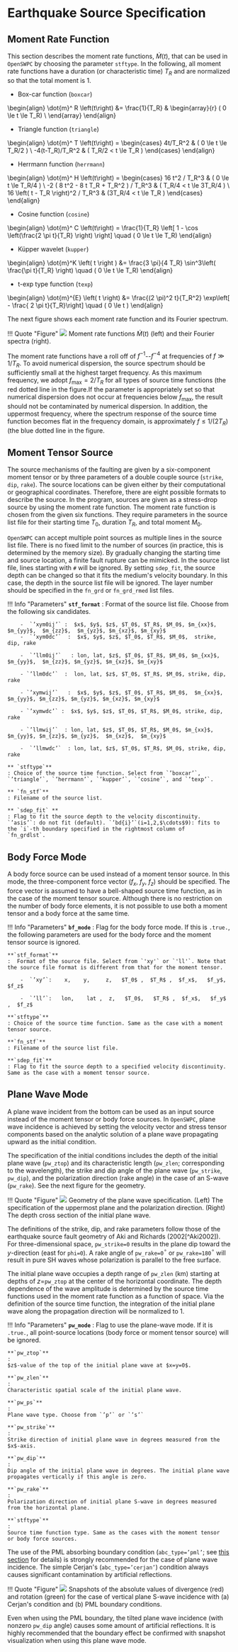 # Earthquake Source Specification

## Moment Rate Function 

This section describes the moment rate functions, $\dot{M}(t)$, that can
be used in `OpenSWPC` by choosing the parameter `stftype`. In the
following, all moment rate functions have a duration (or characteristic
time) $T_R$ and are normalized so that the total moment is $1$.


- Box-car function (`boxcar`)

\begin{align}
   \dot{m}^ R \left(t\right) &=
    \frac{1}{T_R} 
  & \begin{array}{r} ( 0 \le t \le T_R) \\ \end{array}
\end{align}

- Triangle function (`triangle`)

\begin{align}
\dot{m}^ T \left(t\right)  = 
\begin{cases}
4t/T_R^2 & ( 0 \le t \le T_R/2 ) \\
-4(t-T_R)/T_R^2 & ( T_R/2 < t \le T_R )
\end{cases}
\end{align}
 
- Herrmann function (`herrmann`)

\begin{align}
\dot{m}^ H \left(t\right) =
\begin{cases}
16 t^2 / T_R^3 & ( 0 \le t \le T_R/4  ) \\
-2 ( 8 t^2 - 8 t T_R + T_R^2 ) / T_R^3  & ( T_R/4 < t \le 3T_R/4  ) \\
16 \left( t - T_R \right)^2 / T_R^3 &  (3T_R/4 < t \le T_R  )
\end{cases}
\end{align}

- Cosine function (`cosine`)

\begin{align}
\dot{m}^ C \left(t\right) =
\frac{1}{T_R} \left[ 1 - \cos \left(\frac{2 \pi t}{T_R} \right) \right]
\quad ( 0 \le t \le T_R) 
\end{align}

- Küpper wavelet (`kupper`)

\begin{align}
  \dot{m}^K \left( t \right ) &= 
  \frac{3 \pi}{4 T_R} \sin^3\left( \frac{\pi t}{T_R} \right) 
  \quad ( 0 \le t \le T_R) 
\end{align}


- t-exp type function (`texp`)

\begin{align}
  \dot{m}^{E} \left( t \right) &= \frac{(2 \pi)^2 t}{T_R^2} \exp\left[ - \frac{ 2 \pi t}{T_R}\right]
  \quad ( 0 \le t ) 
\end{align}


The next figure shows each moment rate function and its Fourier spectrum. 

!!! Quote "Figure"
    ![](../../fig/stf.png)
    Moment rate functions $\dot{M}(t)$ (left) and their Fourier spectra (right). 

The moment rate
functions have a roll off of $f^{-1}$--$f^{-4}$ at frequencies of
$f\gg 1/T_R$. To avoid numerical dispersion, the source spectrum should
be sufficiently small at the highest target frequency. As this maximum
frequency, we adopt $f_\text{max}=2/T_R$ for all types of source time
functions (the red dotted line in the figure.If the
parameter is appropriately set so that numerical dispersion does not
occur at frequencies below $f_\text{max}$, the result should not be
contaminated by numerical dispersion. In addition, the uppermost
frequency, where the spectrum response of the source time function
becomes flat in the frequency domain, is approximately $f \le 1/(2 T_R)$
(the blue dotted line in the figure. 


## Moment Tensor Source

The source mechanisms of the faulting are given by a six-component
moment tensor or by three parameters of a double couple source
(`strike`, `dip`, `rake`). The source locations can be given either by
their computational or geographical coordinates. Therefore, there are
eight possible formats to describe the source. In the program, sources are given as a
stress-drop source by using the moment rate function. The moment rate
function is chosen from the given six functions. They require
parameters in the source list file for their starting time $T_0$,
duration $T_R$, and total moment $M_0$.

`OpenSWPC` can accept multiple point sources as multiple lines in the
source list file. There is no fixed limit to the number of sources (in
practice, this is determined by the memory size). By gradually changing
the starting time and source location, a finite fault rupture can be
mimicked. In the source list file, lines starting with `#` will be
ignored. By setting `sdep_fit`, the source depth can be changed so that
it fits the medium's velocity boundary. In this case, the depth in the
source list file will be ignored. The layer number should be specified
in the `fn_grd` or `fn_grd_rmed` list files.

!!! Info "Parameters"
    **`stf_format`**
    : Format of the source list file. Choose from the following six candidates. 

        -  `’xym0ij’` :  $x$, $y$, $z$, $T_0$, $T_R$, $M_0$, $m_{xx}$, $m_{yy}$,  $m_{zz}$,  $m_{yz}$, $m_{xz}$, $m_{xy}$    
        -  `’xym0dc’`  :  $x$, $y$, $z$, $T_0$, $T_R$, $M_0$,  strike, dip, rake  

        -  `’llm0ij’`   : lon, lat, $z$, $T_0$, $T_R$, $M_0$, $m_{xx}$, $m_{yy}$,  $m_{zz}$, $m_{yz}$, $m_{xz}$, $m_{xy}$  

        - `’llm0dc’`  :  lon, lat, $z$, $T_0$, $T_R$, $M_0$, strike, dip, rake  

        - `’xymwij’`   :  $x$, $y$, $z$, $T_0$, $T_R$, $M_0$,  $m_{xx}$, $m_{yy}$, $m_{zz}$, $m_{yz}$, $m_{xz}$, $m_{xy}$  

        - `’xymwdc’` :  $x$, $y$, $z$, $T_0$, $T_R$, $M_0$, strike, dip, rake  

        - `’llmwij’`  : lon, lat, $z$, $T_0$, $T_R$, $M_0$, $m_{xx}$, $m_{yy}$, $m_{zz}$, $m_{yz}$,  $m_{xz}$,  $m_{xy}$  

        -  `’llmwdc’`  : lon, lat, $z$, $T_0$, $T_R$, $M_0$, strike, dip, rake

    ** `stftype`**
    : Choice of the source time function. Select from `’boxcar’`,
    `’triangle’`, `’herrmann’`, `’kupper’`, `’cosine’`, and `’texp’`.

    ** `fn_stf`**
    : Filename of the source list.

    ** `sdep_fit` **
    : Flag to fit the source depth to the velocity discontinuity. 
    `’asis’`: do not fit (default). `’bd{i}’`(i=1,2,$\cdots$9): fits to
    the `i`-th boundary specified in the rightmost column of
    `fn_grdlst`.

## Body Force Mode

A body force source can be used instead of a moment tensor source. In
this mode, the three-component force vector ($f_x$, $f_y$, $f_z$) should
be specified. The force vector is assumed to have a bell-shaped source
time function, as in the case of the moment tensor source. Although
there is no restriction on the number of body force elements, it is not
possible to use both a moment tensor and a body force at the same time.


!!! Info "Parameters"
    **`bf_mode`**
    :   Flag for the body force mode. If this is `.true.`, the following
    parameters are used for the body force and the moment tensor source
    is ignored.

    **`stf_format`**
    :  Format of the source file. Select from `'xy'` or `'ll'`. Note that the source file format is different from that for the moment tensor. 

        -  `’xy’`:    x,    y,     z,   $T_0$ ,  $T_R$ ,  $f_x$,   $f_y$,   $f_z$
        
        -  `’ll’`:   lon,    lat ,  z,   $T_0$,   $T_R$ ,  $f_x$,   $f_y$ ,  $f_z$

    **`stftype`**
    : Choice of the source time function. Same as the case with a moment
    tensor source.

    **`fn_stf`**
    : Filename of the source list file.

    **`sdep_fit`**
    : Flag to fit the source depth to a specified velocity discontinuity.
    Same as the case with a moment tensor source.


## Plane Wave Mode


A plane wave incident from the bottom can be used as an input source
instead of the moment tensor or body force sources. In `OpenSWPC`, plane
wave incidence is achieved by setting the velocity vector and stress
tensor components based on the analytic solution of a plane wave
propagating upward as the initial condition.

The specification of the initial conditions includes the depth of the
initial plane wave (`pw_ztop`) and its characteristic length (`pw_zlen`;
corresponding to the wavelength), the strike and dip angle of the plane
wave (`pw_strike`, `pw_dip`), and the polarization direction (rake
angle) in the case of an S-wave (`pw_rake`). See the next figure for the geometry. 

!!! Quote "Figure"
    ![](../../fig/pw_mode_coord.png)
    Geometry of the plane wave specification. (Left) The specification of the uppermost plane and the polarization direction. (Right) The depth cross section of the initial plane wave.

The definitions of the
strike, dip, and rake parameters follow those of the earthquake source
fault geometry of Aki and Richards (2002[^Aki2002]). For three-dimensional space,
`pw_strike=0` results in the plane dip toward the $y$-direction (east
for `phi=0`). A rake angle of `pw_rake=0`${}^\circ$ or
`pw_rake=180`${}^\circ$ will result in pure SH waves whose polarization
is parallel to the free surface.

The initial plane wave occupies a depth range of `pw_zlen` (km) starting
at depths of $z=$`pw_ztop` at the center of the horizontal coordinate.
The depth dependence of the wave amplitude is determined by the source
time functions used in the moment rate function as a function of space. 
Via the definition of the source time
function, the integration of the initial plane wave along the
propagation direction will be normalized to 1.


!!! Info "Parameters"
    **`pw_mode`**
    : 
    Flag to use the plane-wave mode. If it is `.true.`, all point-source
    locations (body force or moment tensor source) will be ignored.

    **`pw_ztop`**
    :    
    $z$-value of the top of the initial plane wave at $x=y=0$.

    **`pw_zlen`**
    :   
    Characteristic spatial scale of the initial plane wave.

    **`pw_ps`**
    :    
    Plane wave type. Choose from `’p’` or `’s’`

    **`pw_strike`**
    : 
    Strike direction of initial plane wave in degrees measured from the $x$-axis.

    **`pw_dip`**
    :    
    Dip angle of the initial plane wave in degrees. The initial plane wave propagates vertically if this angle is zero.

    **`pw_rake`**
    :    
    Polarization direction of initial plane S-wave in degrees measured from the horizontal plane.

    **`stftype`**
    :  
    Source time function type. Same as the cases with the moment tensor
    or body force sources.

The use of the PML absorbing boundary condition (`abc_type=’pml’`; see [this section](0208_abc.md) for details) is
strongly recommended for the case of plane wave incidence. The simple
Cerjan's (`abc_type=’cerjan’`) condition always causes significant
contamination by artificial reflections.

!!! Quote "Figure"
    ![](../../fig/planewave.png)
    Snapshots of the absolute values of divergence (red) and rotation
    (green) for the case of vertical plane S-wave incidence with (a)
    Cerjan's condition and (b) PML boundary
    conditions.


Even when using the PML boundary, the tilted plane wave incidence (with
nonzero `pw_dip` angle) causes some amount of artificial reflections. It
is highly recommended that the boundary effect be confirmed with
snapshot visualization when using this plane wave mode.

